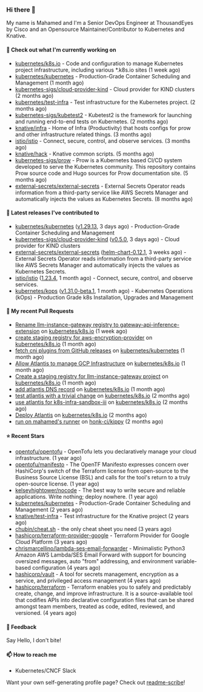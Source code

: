 ### Hi there 👋

My name is Mahamed and I'm a Senior DevOps Engineer at ThousandEyes by Cisco and an Opensource Maintainer/Contributor to Kubernetes and Knative.

#### 👷 Check out what I'm currently working on

- [kubernetes/k8s.io](https://github.com/kubernetes/k8s.io) - Code and configuration to manage Kubernetes project infrastructure, including various *.k8s.io sites (1 week ago)
- [kubernetes/kubernetes](https://github.com/kubernetes/kubernetes) - Production-Grade Container Scheduling and Management (1 month ago)
- [kubernetes-sigs/cloud-provider-kind](https://github.com/kubernetes-sigs/cloud-provider-kind) - Cloud provider for KIND clusters (2 months ago)
- [kubernetes/test-infra](https://github.com/kubernetes/test-infra) - Test infrastructure for the Kubernetes project. (2 months ago)
- [kubernetes-sigs/kubetest2](https://github.com/kubernetes-sigs/kubetest2) - Kubetest2 is the framework for launching and running end-to-end tests on Kubernetes. (2 months ago)
- [knative/infra](https://github.com/knative/infra) - Home of Infra (Productivity) that hosts configs for prow and other infrastructure related things. (3 months ago)
- [istio/istio](https://github.com/istio/istio) - Connect, secure, control, and observe services. (3 months ago)
- [knative/hack](https://github.com/knative/hack) - Knative common scripts. (5 months ago)
- [kubernetes-sigs/prow](https://github.com/kubernetes-sigs/prow) - Prow is a Kubernetes based CI/CD system developed to serve the Kubernetes community. This repository contains Prow source code and Hugo sources for Prow documentation site.  (5 months ago)
- [external-secrets/external-secrets](https://github.com/external-secrets/external-secrets) - External Secrets Operator reads information from a third-party service like AWS Secrets Manager and automatically injects the values as Kubernetes Secrets. (8 months ago)

#### 🔭 Latest releases I've contributed to

- [kubernetes/kubernetes](https://github.com/kubernetes/kubernetes) ([v1.29.13](https://github.com/kubernetes/kubernetes/releases/tag/v1.29.13), 3 days ago) - Production-Grade Container Scheduling and Management
- [kubernetes-sigs/cloud-provider-kind](https://github.com/kubernetes-sigs/cloud-provider-kind) ([v0.5.0](https://github.com/kubernetes-sigs/cloud-provider-kind/releases/tag/v0.5.0), 3 days ago) - Cloud provider for KIND clusters
- [external-secrets/external-secrets](https://github.com/external-secrets/external-secrets) ([helm-chart-0.12.1](https://github.com/external-secrets/external-secrets/releases/tag/helm-chart-0.12.1), 3 weeks ago) - External Secrets Operator reads information from a third-party service like AWS Secrets Manager and automatically injects the values as Kubernetes Secrets.
- [istio/istio](https://github.com/istio/istio) ([1.23.4](https://github.com/istio/istio/releases/tag/1.23.4), 1 month ago) - Connect, secure, control, and observe services.
- [kubernetes/kops](https://github.com/kubernetes/kops) ([v1.31.0-beta.1](https://github.com/kubernetes/kops/releases/tag/v1.31.0-beta.1), 1 month ago) - Kubernetes Operations (kOps) - Production Grade k8s Installation, Upgrades and Management

#### 🔨 My recent Pull Requests

- [Rename llm-instance-gateway registry to gateway-api-inference-extension](https://github.com/kubernetes/k8s.io/pull/7657) on [kubernetes/k8s.io](https://github.com/kubernetes/k8s.io) (1 week ago)
- [create staging registry for aws-encryption-provider](https://github.com/kubernetes/k8s.io/pull/7587) on [kubernetes/k8s.io](https://github.com/kubernetes/k8s.io) (1 month ago)
- [fetch cni plugins from GitHub releases](https://github.com/kubernetes/kubernetes/pull/129095) on [kubernetes/kubernetes](https://github.com/kubernetes/kubernetes) (1 month ago)
- [Allow Atlantis to manage GCP Infrastructure](https://github.com/kubernetes/k8s.io/pull/7581) on [kubernetes/k8s.io](https://github.com/kubernetes/k8s.io) (1 month ago)
- [Create a staging registry for llm-instance-gateway project](https://github.com/kubernetes/k8s.io/pull/7547) on [kubernetes/k8s.io](https://github.com/kubernetes/k8s.io) (1 month ago)
- [add atlantis DNS record](https://github.com/kubernetes/k8s.io/pull/7543) on [kubernetes/k8s.io](https://github.com/kubernetes/k8s.io) (1 month ago)
- [test atlantis with a trivial change](https://github.com/kubernetes/k8s.io/pull/7522) on [kubernetes/k8s.io](https://github.com/kubernetes/k8s.io) (2 months ago)
- [use atlantis for k8s-infra-sandbox-iii](https://github.com/kubernetes/k8s.io/pull/7521) on [kubernetes/k8s.io](https://github.com/kubernetes/k8s.io) (2 months ago)
- [Deploy Atlantis](https://github.com/kubernetes/k8s.io/pull/7520) on [kubernetes/k8s.io](https://github.com/kubernetes/k8s.io) (2 months ago)
- [run on mahamed&#39;s runner](https://github.com/honk-ci/kippy/pull/1) on [honk-ci/kippy](https://github.com/honk-ci/kippy) (2 months ago)

#### ⭐ Recent Stars

- [opentofu/opentofu](https://github.com/opentofu/opentofu) - OpenTofu lets you declaratively manage your cloud infrastructure. (1 year ago)
- [opentofu/manifesto](https://github.com/opentofu/manifesto) - The OpenTF Manifesto expresses concern over HashiCorp&#39;s switch of the Terraform license from open-source to the Business Source License (BSL) and calls for the tool&#39;s return to a truly open-source license. (1 year ago)
- [kelseyhightower/nocode](https://github.com/kelseyhightower/nocode) - The best way to write secure and reliable applications. Write nothing; deploy nowhere. (1 year ago)
- [kubernetes/kubernetes](https://github.com/kubernetes/kubernetes) - Production-Grade Container Scheduling and Management (2 years ago)
- [knative/test-infra](https://github.com/knative/test-infra) - Test infrastructure for the Knative project (2 years ago)
- [chubin/cheat.sh](https://github.com/chubin/cheat.sh) - the only cheat sheet you need (3 years ago)
- [hashicorp/terraform-provider-google](https://github.com/hashicorp/terraform-provider-google) - Terraform Provider for Google Cloud Platform (3 years ago)
- [chrismarcellino/lambda-ses-email-forwarder](https://github.com/chrismarcellino/lambda-ses-email-forwarder) - Minimalistic Python3 Amazon AWS Lambda/SES Email Forward with support for bouncing oversized messages, auto &#34;from&#34; addressing, and environment variable-based configuration (4 years ago)
- [hashicorp/vault](https://github.com/hashicorp/vault) - A tool for secrets management, encryption as a service, and privileged access management (4 years ago)
- [hashicorp/terraform](https://github.com/hashicorp/terraform) - Terraform enables you to safely and predictably create, change, and improve infrastructure. It is a source-available tool that codifies APIs into declarative configuration files that can be shared amongst team members, treated as code, edited, reviewed, and versioned. (4 years ago)

#### 💬 Feedback

Say Hello, I don't bite!

#### 📫 How to reach me

- Kubernetes/CNCF Slack

Want your own self-generating profile page? Check out [readme-scribe](https://github.com/muesli/readme-scribe)!


